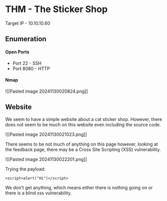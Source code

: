 # THM - The Sticker Shop

Target IP - 10.10.10.60

## Enumeration

#### Open Ports

- Port 22 - SSH
- Port 8080 - HTTP

#### Nmap

![[Pasted image 20241130020824.png]]

## Website

We seem to have a simple website about a cat sticker shop. However, there does not seem to be much on this website even including the source code.

![[Pasted image 20241130021023.png]]

There seems to be not much of anything on this page however, looking at the feedback page, there may be a Cross Site Scripting (XSS) vulnerability. 

![[Pasted image 20241130022201.png]]

Trying the payload:
```
<script>alert("Hi")</script>
```

We don't get anything, which means either there is nothing going on or there is a blind xss vulnerability.

